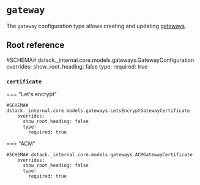 # `gateway`

The `gateway` configuration type allows creating and updating [gateways](../../concepts/gateways.md).

## Root reference

#SCHEMA# dstack._internal.core.models.gateways.GatewayConfiguration
    overrides:
      show_root_heading: false
      type:
        required: true

### `certificate`

=== "Let's encrypt"

    #SCHEMA# dstack._internal.core.models.gateways.LetsEncryptGatewayCertificate
        overrides:
          show_root_heading: false
          type:
            required: true

=== "ACM" 

    #SCHEMA# dstack._internal.core.models.gateways.ACMGatewayCertificate
        overrides:
          show_root_heading: false
          type:
            required: true
